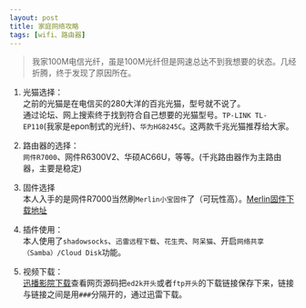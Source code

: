 ```yaml
---
layout: post
title: 家庭网络攻略
tags: [wifi、路由器]
---
```

> 我家100M电信光纤，虽是100M光纤但是网速总达不到我想要的状态。几经折腾，终于发现了原因所在。


1. 光猫选择：  
    之前的光猫是在电信买的280大洋的百兆光猫，型号就不说了。  
    通过论坛、网上搜索终于找到符合自己想要的光猫型号。`TP-LINK TL-EP110`(我家是epon制式的光纤)、`华为HG8245C`。这两款千兆光猫推荐给大家。    
    
2. 路由器的选择：  
    `网件R7000`、网件R6300V2、华硕AC66U，等等。(千兆路由器作为主路由器，主要是稳定)  
    
3. 固件选择  
    本人入手的是网件R7000当然刷`Merlin小宝固件`了（可玩性高）。[Merlin固件下载地址](http://koolshare.cn/forum-72-1.html)

4. 插件使用：  
   本人使用了`shadowsocks`、`迅雷远程下载`、`花生壳`、`阿呆猫`、开启`网络共享（Samba）/Cloud Disk`功能。
    
5. 视频下载：  
    [迅播影院下载](http://www.xiamp4.com/)查看网页源码把`ed2k开头`或者`ftp开头`的下载链接保存下来，链接与链接之间是用`###`分隔开的，通过迅雷下载。


